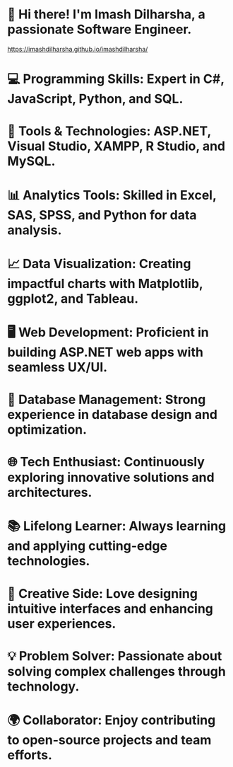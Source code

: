 # 👋 Hi there! I'm Imash Dilharsha, a passionate Software Engineer.
https://imashdilharsha.github.io/imashdilharsha/
# 💻 Programming Skills: Expert in C#, JavaScript, Python, and SQL.
# 🔧 Tools & Technologies: ASP.NET, Visual Studio, XAMPP, R Studio, and MySQL.
# 📊 Analytics Tools: Skilled in Excel, SAS, SPSS, and Python for data analysis.
# 📈 Data Visualization: Creating impactful charts with Matplotlib, ggplot2, and Tableau.
# 🖥️ Web Development: Proficient in building ASP.NET web apps with seamless UX/UI.
# 🔐 Database Management: Strong experience in database design and optimization.
# 🌐 Tech Enthusiast: Continuously exploring innovative solutions and architectures.
# 📚 Lifelong Learner: Always learning and applying cutting-edge technologies.
# 🎨 Creative Side: Love designing intuitive interfaces and enhancing user experiences.
# 💡 Problem Solver: Passionate about solving complex challenges through technology.
# 🌍 Collaborator: Enjoy contributing to open-source projects and team efforts.
